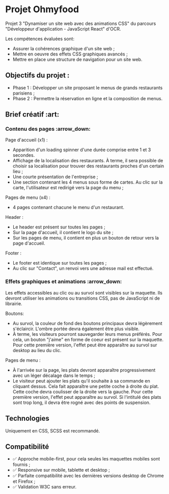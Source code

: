 # Projet Ohmyfood

Projet 3 "Dynamiser un site web avec des animations CSS" du parcours "Développeur d'application - JavaScript React" d'OCR. 

Les compétences évaluées sont:
- Assurer la cohérences graphique d'un site web ;
- Mettre en oeuvre des effets CSS graphiques avancés ;
- Mettre en place une structure de navigation pour un site web.

<h2>Objectifs du projet : </h2>

- Phase 1 : Développer un site proposant le menus de grands restaurants parisiens ;
- Phase 2 : Permettre la réservation en ligne et la composition de menus.

<h2>Brief créatif :art: </h2>

<h3>Contenu des pages :arrow_down: </h3>

Page d'accueil (x1) :
- Apparition d'un loading spinner d'une durée comprise entre 1 et 3 secondes.
- Affichage de la localisation des restaurants. À terme, il sera possible de choisir sa localisation pour trouver des restaurants proches d'un certain lieu ;
- Une courte présentation de l'entreprise ;
- Une section contenant les 4 menus sous forme de cartes. Au clic sur la carte, l'utilisateur est redirigé vers la page du menu ;


Pages de menu (x4) :
- 4 pages contenant chacune le menu d'un restaurant.

Header :
- Le header est présent sur toutes les pages ;
- Sur la page d'accueil, il contient le logo du site ;
- Sur les pages de menu, il contient en plus un bouton de retour vers la page d'accueil.

Footer :
- Le footer est identique sur toutes les pages ;
- Au clic sur "Contact", un renvoi vers une adresse mail est effectué.


<h3>Effets graphiques et animations :arrow_down: </h3>

Les effets accessibles au clic ou au survol sont visibles sur la maquette. Ils devront utiliser les animations ou transitions CSS, pas de JavaScript ni de librairie.

Boutons:
- Au survol, la couleur de fond des boutons principaux devra légèrement s'éclaircir. L'ombre portée devra également être plus visible.
- À terme, les visiteurs pourront sauvegarder leurs menus préférés. Pour cela, un bouton "j'aime" en forme de coeur est présent sur la maquette. Pour cette première version, l'effet peut être apparaître au survol sur desktop au lieu du clic.

Pages de menu :
- À l'arrivée sur la page, les plats devront apparaître progressivement avec un léger décalage dans le temps ;
- Le visiteur peut ajouter les plats qu'il souhaite à sa commande en cliquant dessus. Cela fait apparaître une petite coche à droite du plat. Cette coche devra coulisser de la droite vers la gauche. Pour cette première version, l'effet peut apparaître au survol. Si l'intitulé des plats sont trop long, il devra être rogné avec des points de suspension. 

<h2>Technologies</h2>
Uniquement en CSS, SCSS est recommandé.

<h2>Compatibilité</h2>

- ✅ Approche mobile-first, pour cela seules les maquettes mobiles sont fournis ;
- ✅ Responsive sur mobile, tablette et desktop ;
- ✅ Parfaite compatibilité avec les dernières versions desktop de Chrome et Firefox ;
- ✅ Validation W3C sans erreur.















